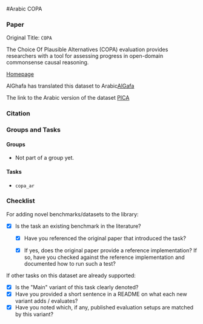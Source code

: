 #Arabic COPA

### Paper

Original Title: `COPA`



The Choice Of Plausible Alternatives (COPA) evaluation provides researchers with a tool for assessing progress in open-domain commonsense causal reasoning.

[Homepage](https://people.ict.usc.edu/~gordon/copa.html)

AlGhafa has translated this dataset to Arabic[AlGafa](https://aclanthology.org/2023.arabicnlp-1.21.pdf)

The link to the Arabic version of the dataset [PICA](https://gitlab.com/tiiuae/alghafa/-/tree/main/arabic-eval/copa_ar)

### Citation

### Groups and Tasks

#### Groups

* Not part of a group yet.

#### Tasks

* `copa_ar`

### Checklist

For adding novel benchmarks/datasets to the library:
* [x] Is the task an existing benchmark in the literature?
  * [x] Have you referenced the original paper that introduced the task?
  * [x] If yes, does the original paper provide a reference implementation? If so, have you checked against the reference implementation and documented how to run such a test?


If other tasks on this dataset are already supported:
* [x] Is the "Main" variant of this task clearly denoted?
* [x] Have you provided a short sentence in a README on what each new variant adds / evaluates?
* [x] Have you noted which, if any, published evaluation setups are matched by this variant?
